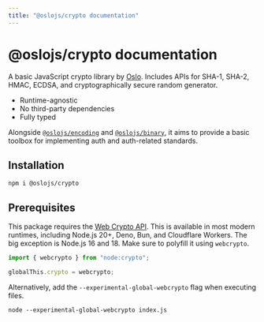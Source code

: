 ```yaml
---
title: "@oslojs/crypto documentation"
---
```


# @oslojs/crypto documentation

A basic JavaScript crypto library by [Oslo](https://oslojs.dev). Includes APIs for SHA-1, SHA-2, HMAC, ECDSA, and cryptographically secure random generator.

- Runtime-agnostic
- No third-party dependencies
- Fully typed

Alongside [`@oslojs/encoding`](https://encoding.oslojs.dev) and [`@oslojs/binary`](https://binary.oslojs.dev), it aims to provide a basic toolbox for implementing auth and auth-related standards.

## Installation

```
npm i @oslojs/crypto
```

## Prerequisites

This package requires the [Web Crypto API](https://developer.mozilla.org/en-US/docs/Web/API/Web_Crypto_API). This is available in most modern runtimes, including Node.js 20+, Deno, Bun, and Cloudflare Workers. The big exception is Node.js 16 and 18. Make sure to polyfill it using `webcrypto`.

```ts
import { webcrypto } from "node:crypto";

globalThis.crypto = webcrypto;
```

Alternatively, add the `--experimental-global-webcrypto` flag when executing files.

```
node --experimental-global-webcrypto index.js
```
